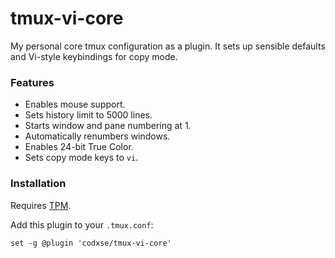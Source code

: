 # tmux-vi-core

My personal core tmux configuration as a plugin. It sets up sensible defaults and Vi-style keybindings for copy mode.

### Features

- Enables mouse support.
- Sets history limit to 5000 lines.
- Starts window and pane numbering at 1.
- Automatically renumbers windows.
- Enables 24-bit True Color.
- Sets copy mode keys to `vi`.

### Installation

Requires [TPM](https://github.com/tmux-plugins/tpm).

Add this plugin to your `.tmux.conf`:

```tmux
set -g @plugin 'codxse/tmux-vi-core'
```
